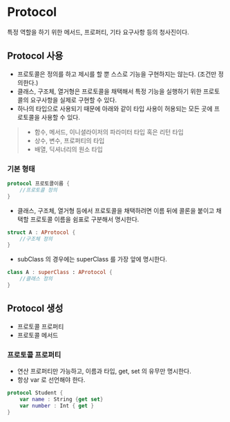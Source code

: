 # Protocol
특정 역할을 하기 위한 메서드, 프로퍼티, 기타 요구사항 등의 청사진이다.

## Protocol 사용
- 프로토콜은 정의를 하고 제시를 할 뿐 스스로 기능을 구현하지는 않는다. (조건만 정의한다.)
- 클래스, 구조체, 열거형은 프로토콜을 채택해서 특정 기능을 실행하기 위한 프로토콜의 요구사항을 실제로 구현할 수 있다.
- 하나의 타입으로 사용되기 때문에 아래와 같이 타입 사용이 허용되는 모든 곳에 프로토콜을 사용할 수 있다.

> - 함수, 메서드, 이니셜라이저의 파라미터 타입 혹은 리턴 타입
> - 상수, 변수, 프로퍼티의 타입
> - 배열, 딕셔너리의 원소 타입

### 기본 형태
```swift
protocol 프로토콜이름 {
    //프로토콜 정의
}
```

- 클래스, 구조체, 열거형 등에서 프로토콜을 채택하려면 이름 뒤에 콜론을 붙이고 채택할 프로토콜 이름을 쉼표로 구분해서 명시한다.

```swift
struct A : AProtocol {
    //구조체 정의
}
```
- subClass 의 경우에는 superClass 를 가장 앞에 명시한다.

```swift
class A : superClass : AProtocol {
    //클래스 정의
}
```

## Protocol 생성
- 프로토콜 프로퍼티
- 프로토콜 메서드

### 프로토콜 프로퍼티
- 연산 프로퍼티만 가능하고, 이름과 타입, get, set 의 유무만 명시한다.
- 항상 var 로 선언해야 한다.

```swift
protocol Student {
    var name : String {get set}
    var number : Int { get }
}
```
